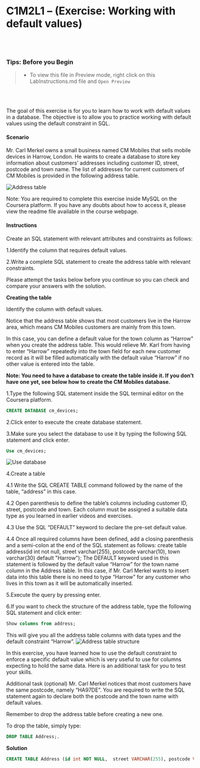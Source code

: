 # C1M2L1 – (Exercise: Working with default values)

<br><br>

### **Tips: Before you Begin**

> - To view this file in Preview mode, right click on this LabInstructions.md file and `Open Preview`

<br>
<br>

The goal of this exercise is for you to learn how to work with default values in a database. The objective is to allow you to practice working with default values using the default constraint in SQL.

#### Scenario

Mr. Carl Merkel owns a small business named CM Mobiles that sells mobile devices in Harrow, London. He wants to create a database to store key information about customers’ addresses including customer ID, street, postcode and town name. The list of addresses for current customers of CM Mobiles is provided in the following address table.

![Address table](WorkingWithDefaultValuesImanges/Picture1.png)

Note: You are required to complete this exercise inside MySQL on the Coursera platform. If you have any doubts about how to access it, please view the readme file available in the course webpage.

#### Instructions

Create an SQL statement with relevant attributes and constraints as follows:

1.Identify the column that requires default values.

2.Write a complete SQL statement to create the address table with relevant constraints.

Please attempt the tasks below before you continue so you can check and compare your answers with the solution.

**Creating the table**

Identify the column with default values.

Notice that the address table shows that most customers live in the Harrow area, which means CM Mobiles customers are mainly from this town.

In this case, you can define a default value for the town column as “Harrow” when you create the address table. This would relieve Mr. Karl from having to enter “Harrow” repeatedly into the town field for each new customer record as it will be filled automatically with the default value “Harrow” if no other value is entered into the table.

**Note: You need to have a database to create the table inside it. If you don’t have one yet, see below how to create the CM Mobiles database.**

1.Type the following SQL statement inside the SQL terminal editor on the Coursera platform.

```SQL
CREATE DATABASE cm_devices;

```

2.Click enter to execute the create database statement.

3.Make sure you select the database to use it by typing the following SQL statement and click enter.

```SQL
Use cm_devices;

```

![Use database](WorkingWithDefaultValuesImanges/Picture2.png)

4.Create a table

4.1 Write the SQL CREATE TABLE command followed by the name of the table, “address” in this case.

4.2 Open parenthesis to define the table’s columns including customer ID, street, postcode and town. Each column must be assigned a suitable data type as you learned in earlier videos and exercises.

4.3 Use the SQL “DEFAULT” keyword to declare the pre-set default value.

4.4 Once all required columns have been defined, add a closing parenthesis and a semi-colon at the end of the SQL statement as follows:
create table address(id int not null, street varchar(255), postcode varchar(10), town varchar(30) default "Harrow");
The DEFAULT keyword used in this statement is followed by the default value “Harrow” for the town name column in the Address table. In this case, if Mr. Carl Merkel wants to insert data into this table there is no need to type “Harrow” for any customer who lives in this town as it will be automatically inserted.

5.Execute the query by pressing enter.

6.If you want to check the structure of the address table, type the following SQL statement and click enter:

```SQL
Show columns from address;

```

This will give you all the address table columns with data types and the default constraint “Harrow”.
![Address table structure](WorkingWithDefaultValuesImanges/Picture3.png)

In this exercise, you have learned how to use the default constraint to enforce a specific default value which is very useful to use for columns expecting to hold the same data.
Here is an additional task for you to test your skills.

Additional task (optional)
Mr. Carl Merkel notices that most customers have the same postcode, namely “HA97DE”.
You are required to write the SQL statement again to declare both the postcode and the town name with default values.

Remember to drop the address table before creating a new one.

To drop the table, simply type:

```SQL
DROP TABLE Address;.

```

**Solution**

```SQL
CREATE TABLE Address (id int NOT NULL,  street VARCHAR(255), postcode VARCHAR(10) DEFAULT "HA97DE", town VARCHAR(30) DEFAULT "Harrow");

```
